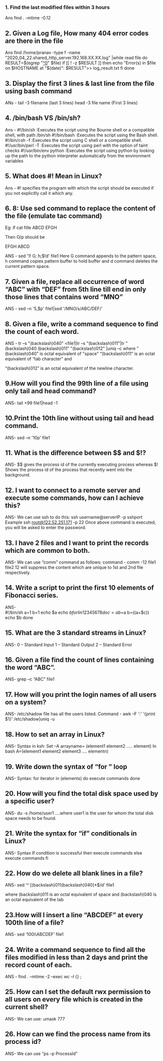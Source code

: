 ### 1. Find the last modified files within 3 hours
Ans find . -mtime -0.12

## 2. Given a Log file, How many 404 error codes are there in the file
Ans 
find /home/pranav -type f -name "2020_04_22.shared_http_server.192.168.XX.XX.log" |while read file
  do
    RESULT=$(egrep "[^0](404)" $file)
      if [[ ! -z $RESULT ]]
         then
            echo "Error(s) in $file on $HOSTNAME at "$(date)": $RESULT">> log_result.txt
     fi
  done
  
## 3. Display the first 3 lines & last line from the file using bash command 
ANs -
 tail -3 filename (last 3 lines) 
 head -3 file name (First 3 lines)
 
## 4. /bin/bash VS /bin/sh?
Ans -
#!/bin/sh :Executes the script using the Bourne shell or a compatible shell, with path /bin/sh
#!/bin/bash :Executes the script using the Bash shell.
#!/bin/csh -f :Executes the script using C shell or a compatible shell.
#!/usr/bin/perl -T :Executes the script using perl with the option of taint checks
#!/usr/bin/env python :Executes the script using python by looking up the path to the python interpreter automatically from the environment variables

## 5. What does #! Mean in Linux?
Ans -
#! specifies the program with which the script should be executed if you not explicitly call it which any.

## 6. 8: Use sed command to replace the content of the file (emulate tac command)
Eg:
if cat fille
ABCD
EFGH

Then O/p should be

EFGH
ABCD

ANS - sed '1! G; h;$!d' file1
Here G command appends to the pattern space,
h command copies pattern buffer to hold buffer
and d command deletes the current pattern space.

## 7. Given a file, replace all occurrence of word “ABC” with “DEF” from 5th line till end in only those lines that contains word “MNO”

ANS - sed –n '5,$p' file1|sed '/MNO/s/ABC/DEF/'

## 8. Given a file, write a command sequence to find the count of each word.
ANS -
tr –s  "(backslash)040" <file1|tr –s  "(backslash)011"|tr "(backslash)040 (backslash)011" "(backslash)012" |uniq –c
where "(backslash)040" is octal equivalent of "space"
“(backslash)011” is an octal equivalent of “tab character” and

“(backslash)012” is an octal equivalent of the newline character.

## 9.How will you find the 99th line of a file using only tail and head command?
ANS-
tail +99 file1|head -1

## 10.Print the 10th line without using tail and head command.
ANS-
sed –n '10p' file1

## 11. What is the difference between $$ and $!?
ANS-
$$ gives the process id of the currently executing process whereas $! Shows the process id of the process that recently went into the background.

## 12. I want to connect to a remote server and execute some commands, how can I achieve this?
ANS-
We can use ssh to do this:
ssh username@serverIP -p sshport
Example
ssh root@122.52.251.171 -p 22
Once above command is executed, you will be asked to enter the password.

## 13. I have 2 files and I want to print the records which are common to both.
ANS-
We can use “comm” command as follows:
command - comm -12 file1 file2 
12 will suppress the content which are unique to 1st and 2nd file respectively.

## 14. Write a script to print the first 10 elements of Fibonacci series.
ANS-  
#!/bin/sh
a=1
b=1
echo $a
echo $b
for I in 1 2 3 4 5 6 7 8
do
c=a
b=$a
b=$(($a+$c))
echo $b
done

## 15. What are the 3 standard streams in Linux?
ANS-
0 – Standard Input
1 – Standard Output
2 – Standard Error

## 16. Given a file find the count of lines containing the word “ABC”.
ANS-
grep –c “ABC” file1

## 17. How will you print the login names of all users on a system?
ANS-
/etc/shadow file has all the users listed.
Command - awk –F ':' '{print $1}' /etc/shadow|uniq -u

## 18. How to set an array in Linux?
ANS-
Syntax in ksh:
Set –A arrayname= (element1 element2 ….. element)
In bash
A=(element1 element2 element3 …. elementn)

## 19. Write down the syntax of “for ” loop
ANS-
Syntax:
for  iterator in (elements)
do
execute commands
done

## 20. How will you find the total disk space used by a specific user?
ANS-
du -s /home/user1 ….where user1 is the user for whom the total disk space needs to be found.

## 21. Write the syntax for “if” conditionals in Linux?
ANS-
Syntax
If  condition is successful
then
execute commands
else
execute commands
fi

## 22. How do we delete all blank lines in a file?
ANS-
sed  '^ [(backslash)011(backslash)040]*$/d' file1

where (backslash)011 is an octal equivalent of space and
(backslash)040 is an octal equivalent of the tab

## 23.How will I insert a line “ABCDEF” at every 100th line of a file?
ANS-
sed ‘100i\ABCDEF’ file1

## 24. Write a command sequence to find all the files modified in less than 2 days and print the record count of each.
ANS -
find . –mtime -2 –exec wc –l {} \;

## 25.  How can I set the default rwx permission to all users on every file which is created in the current shell?
ANS-
We can use:
umask 777

## 26. How can we find the process name from its process id?
ANS-
We can use “ps –p ProcessId”
